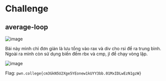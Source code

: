 # Challenge
## average-loop 

![image](https://github.com/user-attachments/assets/371615c6-cebf-458b-ad0a-86fc2bb55212)

Bài này mình chỉ đơn giản là lưu tổng vào rax và div cho rsi để ra trung bình. Ngoài ra mình còn sử dụng biến đếm rbx và cmp, jl để chạy vòng lặp. 

![image](https://github.com/user-attachments/assets/cc49e21c-f62d-4402-9460-3b32fca1b5c3)

Flag: `pwn.college{cm3GkN5U2Xge5YEonew1kUYY3bb.01MxIDLwEzN1gzW}`
